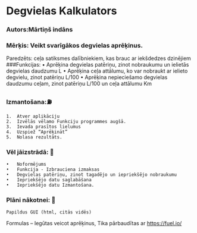 # Degvielas Kalkulators

### Autors:Mārtiņš indāns
### Mērķis: Veikt svarīgākos degvielas aprēķinus.
Paredzēts: ceļa satiksmes dalībniekiem, kas brauc ar iekšdedzes dzinējiem
###Funkcijas:
•	Aprēķina degvielas patēriņu, zinot nobraukumu un ielietās degvielas daudzumu L
•	Aprēķina ceļa attālumu, ko var nobraukt ar ielieto degvielu, zinot patēriņu L/100
•	Aprēķina nepieciešamo degvielas daudzumu ceļam, zinot patēriņu L/100 un ceļa attālumu Km
### Izmantošana:⛽
```
1.	Atver aplikāciju
2.	Izvēlās vēlamo Funkciju programmes augšā.
3.	Ievada prasītos lielumus
4.	Uzspiež “Aprēķināt”
5.	Nolasa rezultāts.
```
### Vēl jāizstrādā: :rocket:
```
•	Noformējums
•	Funkcija - Izbrauciena izmaksas
•	Degvielas patēriņu, zinot tagadējo un iepriekšējo nobraukumu
•	Iepriekšējo datu saglabāšana
•	Iepriekšējo datu Izmantošana.

```
### Plāni nākotnei: 🌌
```
Papildus GUI (html, citās vidēs)
```
Formulas – Iegūtas veicot aprēķinus, Tika pārbaudītas ar https://fuel.io/ 
